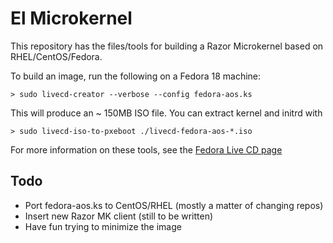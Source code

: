 # El Microkernel

This repository has the files/tools for building a Razor Microkernel based
on RHEL/CentOS/Fedora.

To build an image, run the following on a Fedora 18 machine:

    > sudo livecd-creator --verbose --config fedora-aos.ks

This will produce an ~ 150MB ISO file. You can extract kernel and initrd
with

    > sudo livecd-iso-to-pxeboot ./livecd-fedora-aos-*.iso

For more information on these tools, see the [Fedora Live CD page](https://fedoraproject.org/wiki/How_to_create_and_use_a_Live_CD?rd=How_to_create_and_use_Fedora_Live_CD)

## Todo

* Port fedora-aos.ks to CentOS/RHEL (mostly a matter of changing repos)
* Insert new Razor MK client (still to be written)
* Have fun trying to minimize the image
